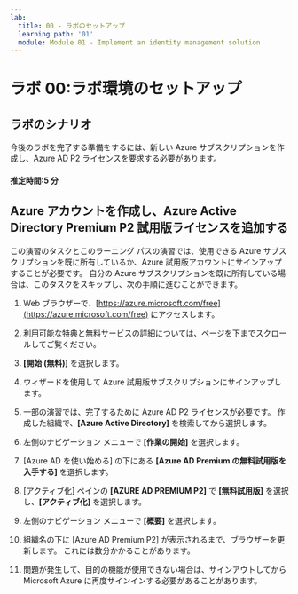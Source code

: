 ```yaml
---
lab:
  title: 00 - ラボのセットアップ
  learning path: '01'
  module: Module 01 - Implement an identity management solution
---
```


# ラボ 00:ラボ環境のセットアップ

## ラボのシナリオ

今後のラボを完了する準備をするには、新しい Azure サブスクリプションを作成し、Azure AD P2 ライセンスを要求する必要があります。

#### 推定時間:5 分

## Azure アカウントを作成し、Azure Active Directory Premium P2 試用版ライセンスを追加する

この演習のタスクとこのラーニング パスの演習では、使用できる Azure サブスクリプションを既に所有しているか、Azure 試用版アカウントにサインアップすることが必要です。 自分の Azure サブスクリプションを既に所有している場合は、このタスクをスキップし、次の手順に進むことができます。

1. Web ブラウザーで、[https://azure.microsoft.com/free](https://azure.microsoft.com/free) にアクセスします。

1. 利用可能な特典と無料サービスの詳細については、ページを下までスクロールしてご覧ください。

1. **[開始 (無料)]** を選択します。

1. ウィザードを使用して Azure 試用版サブスクリプションにサインアップします。

1. 一部の演習では、完了するために Azure AD P2 ライセンスが必要です。 作成した組織で、**[Azure Active Directory]** を検索してから選択します。

1. 左側のナビゲーション メニューで **[作業の開始]** を選択します。

1. [Azure AD を使い始める] の下にある **[Azure AD Premium の無料試用版を入手する]** を選択します。

1. [アクティブ化] ペインの **[AZURE AD PREMIUM P2]** で **[無料試用版]** を選択し、**[アクティブ化]** を選択します。

1. 左側のナビゲーション メニューで **[概要]** を選択します。

1. 組織名の下に [Azure AD Premium P2] が表示されるまで、ブラウザーを更新します。 これには数分かかることがあります。

1. 問題が発生して、目的の機能が使用できない場合は、サインアウトしてから Microsoft Azure に再度サインインする必要があることがあります。
